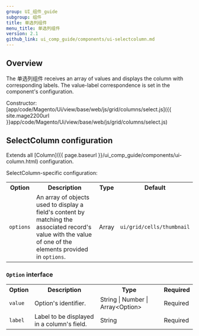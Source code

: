 ```yaml
---
group: UI_组件_guide
subgroup: 组件
title: 单选列组件
menu_title: 单选列组件
version: 2.1
github_link: ui_comp_guide/components/ui-selectcolumn.md
---
```


## Overview

The 单选列组件 receives an array of values and displays the column with corresponding labels. The value-label correspondence is set in the component's configuration.

Constructor: [app/code/Magento/Ui/view/base/web/js/grid/columns/select.js]({{ site.mage2200url }}app/code/Magento/Ui/view/base/web/js/grid/columns/select.js)

## SelectColumn configuration

Extends all [Column]({{ page.baseurl }}/ui_comp_guide/components/ui-column.html) configuration.

SelectColumn-specific configuration:

<table>
  <tr>
    <th>
      Option
    </th>
    <th>
      Description
    </th>
    <th>
      Type
    </th>
    <th>
      Default
    </th>
  </tr>
  <tr>
    <td>
      <code>options</code>
    </td>
    <td>
      An array of objects used to display a field's content by
      matching the associated record's value with the value of one
      of the elements provided in <code>options</code>.
    </td>
    <td>
      Array
    </td>
    <td>
      <code>ui/grid/cells/thumbnail</code>
    </td>
  </tr>
</table>


### `Option` interface

<table>
  <tr>
    <th>
      Option
    </th>
    <th>
      Description
    </th>
    <th>
      Type
    </th>
    <th>
      Required
    </th>
  </tr>
  <tr>
    <td>
      <code>value</code>
    </td>
    <td>
      Option's identifier.
    </td>
    <td>
      String | Number | Array&lt;Option&gt;
    </td>
    <td>
      Required
    </td>
  </tr>
  <tr>
    <td>
      <code>label</code>
    </td>
    <td>
      Label to be displayed in a column's field.
    </td>
    <td>
      String
    </td>
    <td>
      Required
    </td>
  </tr>
</table>
